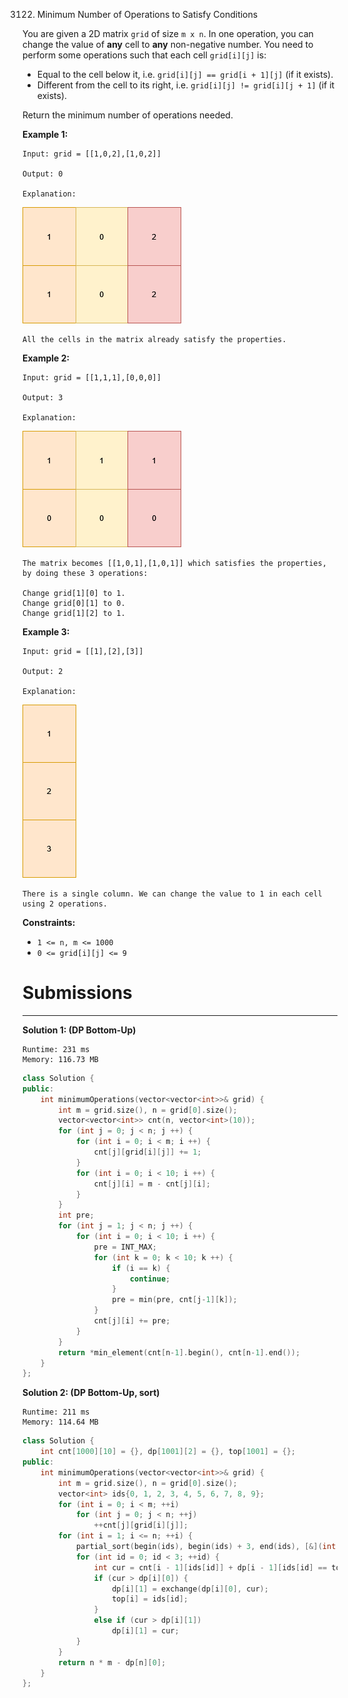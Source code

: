 3122. Minimum Number of Operations to Satisfy Conditions

You are given a 2D matrix `grid` of size `m x n`. In one operation, you can change the value of **any** cell to **any** non-negative number. You need to perform some operations such that each cell `grid[i][j]` is:

* Equal to the cell below it, i.e. `grid[i][j] == grid[i + 1][j]` (if it exists).
* Different from the cell to its right, i.e. `grid[i][j] != grid[i][j + 1]` (if it exists).

Return the minimum number of operations needed.

 

**Example 1:**
```
Input: grid = [[1,0,2],[1,0,2]]

Output: 0

Explanation:
```
![3122_examplechanged.png](img/3122_examplechanged.png)
```
All the cells in the matrix already satisfy the properties.
```

**Example 2:**
```
Input: grid = [[1,1,1],[0,0,0]]

Output: 3

Explanation:
```
![3122_example21.png](img/3122_example21.png)
```
The matrix becomes [[1,0,1],[1,0,1]] which satisfies the properties, by doing these 3 operations:

Change grid[1][0] to 1.
Change grid[0][1] to 0.
Change grid[1][2] to 1.
```

**Example 3:**
```
Input: grid = [[1],[2],[3]]

Output: 2

Explanation:
```
![3122_changed.png](img/3122_changed.png)
```
There is a single column. We can change the value to 1 in each cell using 2 operations.
```
 

**Constraints:**

* `1 <= n, m <= 1000`
* `0 <= grid[i][j] <= 9`

# Submissions
---
**Solution 1: (DP Bottom-Up)**
```
Runtime: 231 ms
Memory: 116.73 MB
```
```c++
class Solution {
public:
    int minimumOperations(vector<vector<int>>& grid) {
        int m = grid.size(), n = grid[0].size();
        vector<vector<int>> cnt(n, vector<int>(10));
        for (int j = 0; j < n; j ++) {
            for (int i = 0; i < m; i ++) {
                cnt[j][grid[i][j]] += 1;
            }
            for (int i = 0; i < 10; i ++) {
                cnt[j][i] = m - cnt[j][i];
            }
        }
        int pre;
        for (int j = 1; j < n; j ++) {
            for (int i = 0; i < 10; i ++) {
                pre = INT_MAX;
                for (int k = 0; k < 10; k ++) {
                    if (i == k) {
                        continue;
                    }
                    pre = min(pre, cnt[j-1][k]);
                }
                cnt[j][i] += pre;
            }
        }
        return *min_element(cnt[n-1].begin(), cnt[n-1].end());
    } 
};
```

**Solution 2: (DP Bottom-Up, sort)**
```
Runtime: 211 ms
Memory: 114.64 MB
```
```c++
class Solution {
    int cnt[1000][10] = {}, dp[1001][2] = {}, top[1001] = {};
public:
    int minimumOperations(vector<vector<int>>& grid) {
        int m = grid.size(), n = grid[0].size();
        vector<int> ids{0, 1, 2, 3, 4, 5, 6, 7, 8, 9};
        for (int i = 0; i < m; ++i)
            for (int j = 0; j < n; ++j)
                ++cnt[j][grid[i][j]];
        for (int i = 1; i <= n; ++i) {
            partial_sort(begin(ids), begin(ids) + 3, end(ids), [&](int a, int b){ return cnt[i - 1][a] > cnt[i - 1][b]; });
            for (int id = 0; id < 3; ++id) {
                int cur = cnt[i - 1][ids[id]] + dp[i - 1][ids[id] == top[i - 1]];
                if (cur > dp[i][0]) {
                    dp[i][1] = exchange(dp[i][0], cur);
                    top[i] = ids[id];
                }
                else if (cur > dp[i][1])
                    dp[i][1] = cur;
            }
        }
        return n * m - dp[n][0];
    } 
};
```
